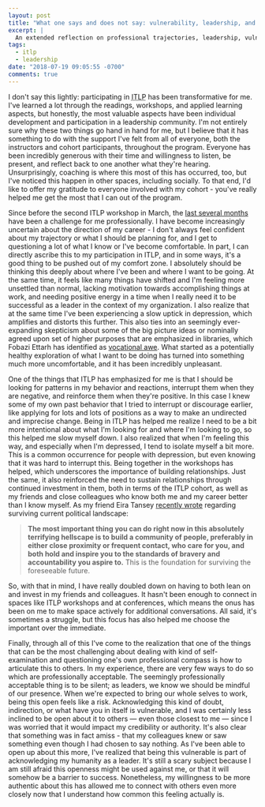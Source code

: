 ```yaml
---
layout: post
title: "What one says and does not say: vulnerability, leadership, and professional trajectories"
excerpt: |
  An extended reflection on professional trajectories, leadership, vulnerability, community, and finding my voice, written as part of my participation in the IT Leadership Program.
tags:
  - itlp
  - leadership
date: "2018-07-19 09:05:55 -0700"
comments: true
---
```


I don't say this lightly: participating in <abbr title="the Information Technology Leadership Program">ITLP</abbr> has been transformative for me. I've learned a lot through the readings, workshops, and applied learning aspects, but honestly, the most valuable aspects have been individual development and participation in a leadership community. I'm not entirely sure why these two things go hand in hand for me, but I believe that it has something to do with the support I've felt from all of everyone, both the instructors and cohort participants, throughout the program. Everyone has been incredibly generous with their time and willingness to listen, be present, and reflect back to one another what they're hearing. Unsurprisingly, coaching is where this most of this has occurred, too, but I've noticed this happen in other spaces, including socially. To that end, I'd like to offer my gratitude to everyone involved with my cohort - you've really helped me get the most that I can out of the program.

Since before the second ITLP workshop in March, the [last several months](https://matienzo.org/2018/beyond-hearing-one-another/) have been a challenge for me professionally. I have become increasingly uncertain about the direction of my career - I don't always feel confident about my trajectory or what I should be planning for, and I get to questioning a lot of what I know or I've become comfortable. In part, I can directly ascribe this to my participation in ITLP, and in some ways, it's a good thing to be pushed out of my comfort zone. I absolutely should be thinking this deeply about where I've been and where I want to be going. At the same time, it feels like many things have shifted and I'm feeling more unsettled than normal, lacking motivation towards accomplishing things at work, and needing positive energy in a time when I really need it to be successful as a leader in the context of my organization. I also realize that at the same time I've been experiencing a slow uptick in depression, which amplifies and distorts this further. This also ties into an seemingly ever-expanding skepticism about some of the big picture ideas or nominally agreed upon set of higher purposes that are emphasized in libraries, which Fobazi Ettarh has identified as [vocational awe](http://www.inthelibrarywiththeleadpipe.org/2018/vocational-awe/). What started as a potentially healthy exploration of what I want to be doing has turned into something much more uncomfortable, and it has been incredibly unpleasant.

One of the things that ITLP has emphasized for me is that I should be looking for patterns in my behavior and reactions, interrupt them when they are negative, and reinforce them when they're positive. In this case I knew some of my own past behavior that I tried to interrupt or discourage earlier, like applying for lots and lots of positions as a way to make an undirected and imprecise change. Being in ITLP has helped me realize I need to be a bit more intentional about what I'm looking for and where I'm looking to go, so this helped me slow myself down. I also realized that when I'm feeling this way, and especially when I'm depressed, I tend to isolate myself a bit more. This is a common occurrence for people with depression, but even knowing that it was hard to interrupt this. Being together in the workshops has helped, which underscores the importance of building relationships. Just the same, it also reinforced the need to sustain relationships through continued investment in them, both in terms of the ITLP cohort, as well as my friends and close colleagues who know both me and my career better than I know myself. As my friend Eira Tansey [recently wrote](http://eiratansey.com/2018/06/27/make-this-a-priority/) regarding surviving current political landscape:

> **The most important thing you can do right now in this absolutely terrifying hellscape is to build a community of people, preferably in either close proximity or frequent contact, who care for you, and both hold and inspire you to the standards of bravery and accountability you aspire to.** This is the foundation for surviving the foreseeable future.

So, with that in mind, I have really doubled down on having to both lean on and invest in my friends and colleagues. It hasn't been enough to connect in spaces like ITLP workshops and at conferences, which means the onus has been on me to make space actively for additional conversations. All said, it's sometimes a struggle, but this focus has also helped me choose the important over the immediate.

Finally, through all of this I've come to the realization that one of the things that can be the most challenging about dealing with kind of self-examination and questioning one's own professional compass is how to articulate this to others. In my experience, there are very few ways to do so which are professionally acceptable. The seemingly professionally acceptable thing is to be silent; as leaders, we know we should be mindful of our presence. When we're expected to bring our whole selves to work, being this open feels like a risk.   Acknowledging this kind of doubt, indirection, or what have you in itself is vulnerable, and I was certainly less inclined to be open about it to others — even those closest to me — since I was worried that it would impact my credibility or authority. It's also clear that something was in fact amiss - that my colleagues knew or saw something even though I had chosen to say nothing. As I've been able to open up about this more, I've realized that being this vulnerable is part of acknowledging my humanity as a leader. It's still a scary subject because I am still afraid this openness might be used against me, or that it will somehow be a barrier to success. Nonetheless, my willingness to be more authentic about this has allowed me to connect with others even more closely now that I understand how common this feeling actually is.

